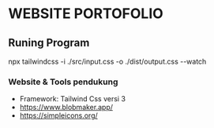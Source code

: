# WEBSITE PORTOFOLIO

## Runing Program

npx tailwindcss -i ./src/input.css -o ./dist/output.css --watch

### Website & Tools pendukung

- Framework: Tailwind Css versi 3
- https://www.blobmaker.app/
- https://simpleicons.org/
